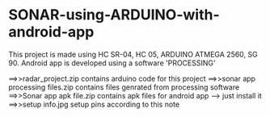 # SONAR-using-ARDUINO-with-android-app
This project is made using HC SR-04, HC 05, ARDUINO ATMEGA 2560, SG 90. Android app is developed using a software 'PROCESSING'


==>>radar_project.zip contains arduino code for this project
==>>sonar app processing files.zip contains files genrated from processing software
==>>Sonar app apk file.zip contains apk files for android app --> just install it
==>>setup info.jpg setup pins according to this note
